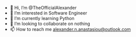 - 👋 Hi, I’m @TheOfficialAlexander
- 👀 I’m interested in Software Engineer
- 🌱 I’m currently learning Python
- 💞️ I’m looking to collaborate on nothing
- 📫 How to reach me alexander.n.anastasiou@outlook.com

<!---
TheOfficialAlexander/TheOfficialAlexander is a ✨ special ✨ repository because its `README.md` (this file) appears on your GitHub profile.
You can click the Preview link to take a look at your changes.
--->

